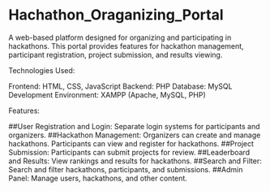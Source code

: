 # Hachathon_Oraganizing_Portal

A web-based platform designed for organizing and participating in hackathons. This portal provides features for hackathon management, participant registration, project submission, and results viewing.

Technologies Used:

Frontend: HTML, CSS, JavaScript
Backend: PHP
Database: MySQL
Development Environment: XAMPP (Apache, MySQL, PHP)

Features:

##User Registration and Login: Separate login systems for participants and organizers.
##Hackathon Management: Organizers can create and manage hackathons. Participants can view and register for hackathons.
##Project Submission: Participants can submit projects for review.
##Leaderboard and Results: View rankings and results for hackathons.
##Search and Filter: Search and filter hackathons, participants, and submissions.
##Admin Panel: Manage users, hackathons, and other content.

